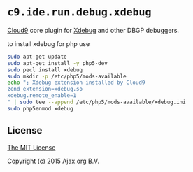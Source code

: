 # `c9.ide.run.debug.xdebug`

[Cloud9](https://c9.io/) core plugin for [Xdebug](http://xdebug.org/) and other DBGP
debuggers.


to install xdebug for php use

```sh
sudo apt-get update
sudo apt-get install -y php5-dev
sudo pecl install xdebug
sudo mkdir -p /etc/php5/mods-available
echo "; Xdebug extension installed by Cloud9
zend_extension=xdebug.so
xdebug.remote_enable=1
" | sudo tee --append /etc/php5/mods-available/xdebug.ini
sudo php5enmod xdebug
```

## License

[The MIT License](http://opensource.org/licenses/MIT)

Copyright (c) 2015 Ajax.org B.V.
